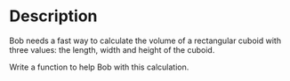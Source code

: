 # Description

Bob needs a fast way to calculate the volume of a rectangular cuboid with three values: the length, width and height of the cuboid.

Write a function to help Bob with this calculation.
